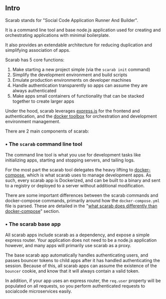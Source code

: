 Intro
---

Scarab stands for "Social Code Application Runner And Builder".

It is a command line tool and base node.js application used for creating and orchestrating applications with minimal boilerplate.

It also provides an extendable architecture for reducing duplication and simplifying association of apps.

Scarab has 5 core functions:

1. Make starting a new project simple (via the `scarab init` command)
2. Simplify the development environment and build scripts
3. Emulate production environments on developer machines
4. Handle authentication transparently so apps can assume they are always authenticated
5. Make apps small containers of functionality that can be stacked together to create larger apps

Under the hood, scarab leverages [express.js](http://expressjs.com/) for the frontend and authentication, and the [docker toolbox](https://www.docker.com/docker-toolbox) for orchestration and development environment management.

There are 2 main components of scarab:

### • The `scarab` command line tool

The command line tool is what you use for development tasks like initializing apps, starting and stopping servers, and tailing logs.

For the most part the scarab tool delegates the heavy lifting to [docker-compose](https://www.docker.com/docker-compose), which is what scarab uses to manage development apps. As such, every scarab app is Dockerized, and can be built to a binary and sent to a registry or deployed to a server without additional modification.

There are some important differences between the scarab commands and docker-compose commands, primarily around how the `docker-compose.yml` file is parsed. These are detailed in the "[what scarab does differently than docker-compose](#what-scarab-does-differently-than-docker-compose)" section.

### • The scarab base app

All scarab apps include scarab as a dependency, and expose a simple express router. Your application does not need to be a node.js application however, and many apps will primarily use scarab as a proxy.

The base scarab app automatically handles authenticating users, and passes bouncer tokens to child apps after it has handled authenticating the session. Because of this, all scarab apps can assume the existence of the `bouncer` cookie, and know that it will always contain a valid token.

In addition, if your app uses an express router, the `req.user` property will be populated on all requests, so you perform authenticated requests to socialcode microservices easily.

